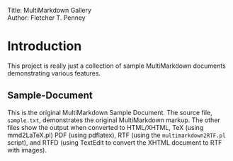 Title:	   MultiMarkdown Gallery  
Author:	   Fletcher T. Penney  

# Introduction #

This project is really just a collection of sample MultiMarkdown documents
demonstrating various features.


## Sample-Document ##

This is the original MultiMarkdown Sample Document. The source file,
`sample.txt`, demonstrates the original MultiMarkdown markup. The other files
show the output when converted to HTML/XHTML, TeX (using mmd2LaTeX.pl) PDF
(using pdflatex), RTF (using the `multimarkdown2RTF.pl` script), and RTFD
(using TextEdit to convert the XHTML document to RTF with images).

